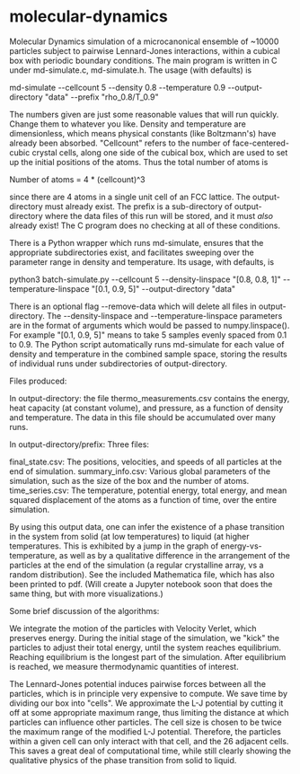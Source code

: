# molecular-dynamics
Molecular Dynamics simulation of a microcanonical ensemble of ~10000 particles subject to pairwise Lennard-Jones interactions, within a cubical box with periodic boundary conditions.  The main program is written in C under md-simulate.c, md-simulate.h.  The usage (with defaults) is

md-simulate --cellcount 5 --density 0.8 --temperature 0.9 --output-directory "data" --prefix "rho_0.8/T_0.9"

The numbers given are just some reasonable values that will run quickly.  Change them to whatever you like.  Density and temperature are dimensionless, which means physical constants (like Boltzmann's) have already been absorbed.  "Cellcount" refers to the number of face-centered-cubic crystal cells, along one side of the cubical box, which are used to set up the initial positions of the atoms.  Thus the total number of atoms is

Number of atoms = 4 * (cellcount)^3

since there are 4 atoms in a single unit cell of an FCC lattice.  The output-directory must already exist.  The prefix is a sub-directory of output-directory where the data files of this run will be stored, and it must *also* already exist!  The C program does no checking at all of these conditions.

There is a Python wrapper which runs md-simulate, ensures that the appropriate subdirectories exist, and facilitates sweeping over the parameter range in density and temperature.  Its usage, with defaults, is

python3 batch-simulate.py --cellcount 5 --density-linspace "[0.8, 0.8, 1]" --temperature-linspace "[0.1, 0.9, 5]" --output-directory "data"

There is an optional flag --remove-data which will delete all files in output-directory.  The --density-linspace and --temperature-linspace parameters are in the format of arguments which would be passed to numpy.linspace().  For example "[0.1, 0.9, 5]" means to take 5 samples evenly spaced from 0.1 to 0.9.  The Python script automatically runs md-simulate for each value of density and temperature in the combined sample space, storing the results of individual runs under subdirectories of output-directory.

Files produced:

In output-directory: the file thermo_measurements.csv contains the energy, heat capacity (at constant volume), and pressure, as a function of density and temperature.  The data in this file should be accumulated over many runs.

In output-directory/prefix:  Three files:

final_state.csv:  The positions, velocities, and speeds of all particles at the end of simulation.
summary_info.csv:  Various global parameters of the simulation, such as the size of the box and the number of atoms.
time_series.csv:  The temperature, potential energy, total energy, and mean squared displacement of the atoms as a function of time, over the entire simulation.

By using this output data, one can infer the existence of a phase transition in the system from solid (at low temperatures) to liquid (at higher temperatures.  This is exhibited by a jump in the graph of energy-vs-temperature, as well as by a qualitative difference in the arrangement of the particles at the end of the simulation (a regular crystalline array, vs a random distribution).  See the included Mathematica file, which has also been printed to pdf.  (Will create a Jupyter notebook soon that does the same thing, but with more visualizations.)

Some brief discussion of the algorithms:

We integrate the motion of the particles with Velocity Verlet, which preserves energy.  During the initial stage of the simulation, we "kick" the particles to adjust their total energy, until the system reaches equilibrium.  Reaching equilibrium is the longest part of the simulation.  After equilibrium is reached, we measure thermodynamic quantities of interest.

The Lennard-Jones potential induces pairwise forces between all the particles, which is in principle very expensive to compute.  We save time by dividing our box into "cells".  We approximate the L-J potential by cutting it off at some appropriate maximum range, thus limiting the distance at which particles can influence other particles.  The cell size is chosen to be twice the maximum range of the modified L-J potential.  Therefore, the particles within a given cell can only interact with that cell, and the 26 adjacent cells.  This saves a great deal of computational time, while still clearly showing the qualitative physics of the phase transition from solid to liquid.
